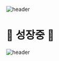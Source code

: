 


![header](https://capsule-render.vercel.app/api?type=wave&color=gradient&height=300&section=header)


# 🌱 **성장중** 🌱



![header](https://capsule-render.vercel.app/api?type=wave&color=gradient&height=300&section=footer)                   


</div>
<!--


Here are some ideas to get you started:

- 🔭 I’m currently working on ...
- 🌱 I’m currently learning ...
- 👯 I’m looking to collaborate on ...
- 🤔 I’m looking for help with ...
- 💬 Ask me about ...
- 📫 How to reach me: ...
- 😄 Pronouns: ...
- ⚡ Fun fact: ...
-->
